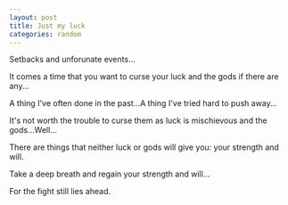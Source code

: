 ```yaml
---
layout: post
title: Just my luck
categories: random
---
```

Setbacks and unforunate events...

It comes a time that you want to curse your luck and the gods if there are any...

A thing I've often done in the past...A thing I've tried hard to push away...

It's not worth the trouble to curse them as luck is mischievous and the gods...Well...

There are things that neither luck or gods will give you: your strength and will.

Take a deep breath and regain your strength and will...

For the fight still lies ahead.